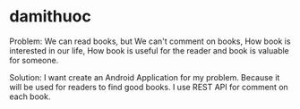 # damithuoc
Problem: We can read books, but We can't comment on books, 
How book is interested in our life, How book is useful 
for the reader and book is valuable for someone.

Solution: I want create an Android Application for my problem. 
Because it will be used for readers to find good books. 
I use REST API for comment on each book.
